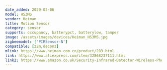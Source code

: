 ```yaml
---
date_added: 2020-02-06
model: HS3MS
vendor: Heiman
title: Motion Sensor
category: sensor
supports: occupancy, batterypct, batterylow, tamper
image: /assets/images/devices/Heiman_HS3MS.jpg
zigbeemodel: ['PIRSensor-N']
compatible: [z2m,deconz]
mlink: https://www.heiman.com.cn/product/283.html
link: https://www.aliexpress.com/item/32868237111.html
link2: https://www.amazon.co.uk/Security-Infrared-Detector-Wireless-Phone-HS3MS/dp/B07CR7VW4D
---
```



